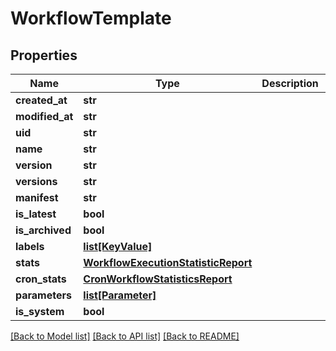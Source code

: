 # WorkflowTemplate

## Properties
Name | Type | Description | Notes
------------ | ------------- | ------------- | -------------
**created_at** | **str** |  | [optional] 
**modified_at** | **str** |  | [optional] 
**uid** | **str** |  | [optional] 
**name** | **str** |  | [optional] 
**version** | **str** |  | [optional] 
**versions** | **str** |  | [optional] 
**manifest** | **str** |  | [optional] 
**is_latest** | **bool** |  | [optional] 
**is_archived** | **bool** |  | [optional] 
**labels** | [**list[KeyValue]**](KeyValue.md) |  | [optional] 
**stats** | [**WorkflowExecutionStatisticReport**](WorkflowExecutionStatisticReport.md) |  | [optional] 
**cron_stats** | [**CronWorkflowStatisticsReport**](CronWorkflowStatisticsReport.md) |  | [optional] 
**parameters** | [**list[Parameter]**](Parameter.md) |  | [optional] 
**is_system** | **bool** |  | [optional] 

[[Back to Model list]](../README.md#documentation-for-models) [[Back to API list]](../README.md#documentation-for-api-endpoints) [[Back to README]](../README.md)


